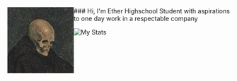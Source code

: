 <img align="left" src="https://raw.githubusercontent.com/Diethyllether/Diethyllether/master/skeleton.jpg">
### Hi, I'm Ether
Highschool Student with aspirations to one day work in a respectable company

![My Stats](https://github-readme-stats.vercel.app/api?username=Diethyllether&theme=gruvbox&show_icons=true)
